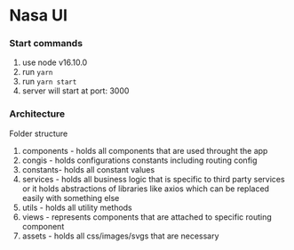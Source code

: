 # Nasa UI

### Start commands
1. use node v16.10.0
2. run `yarn`
3. run `yarn start`
4. server will start at port: 3000


### Architecture

Folder structure
1. components - holds all components that are used throught the app
2. congis - holds configurations constants including routing config
3. constants- holds all constant values
4. services - holds all business logic that is specific to third party services or it holds abstractions of libraries like axios which can be replaced easily with something else
5. utils - holds all utility methods
6. views - represents components that are attached to specific routing component
7. assets - holds all css/images/svgs that are necessary